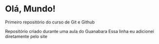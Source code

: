 # Olá, Mundo!
 Primeiro repositório do curso de Git e Github

Repositório criado durante uma aula do Guanabara
Essa linha eu adicionei diretamente pelo site
